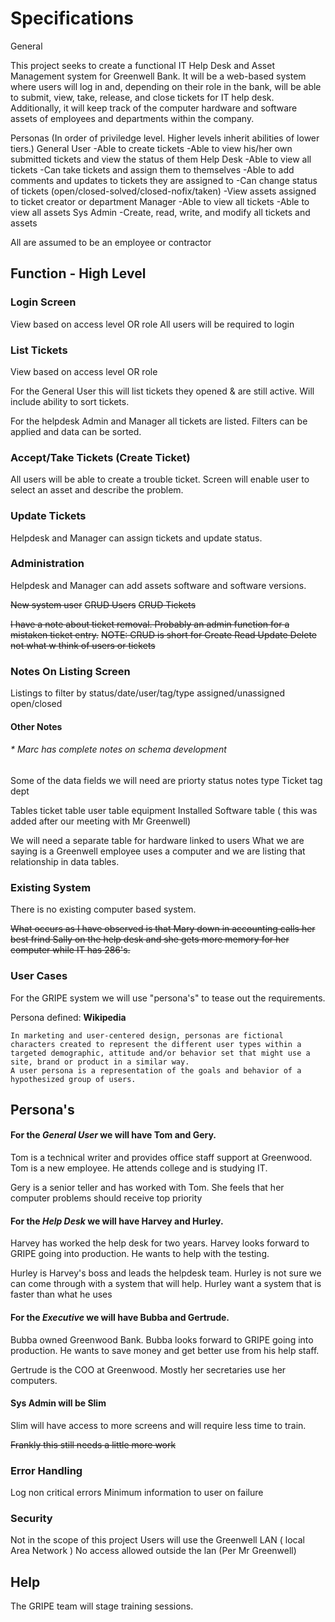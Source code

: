 # Specifications 

General

This project seeks to create a functional IT Help Desk and Asset Management system for Greenwell Bank. It will be a web-based system where users will log in and, depending on their role in the bank, will be able to submit, view, take, release, and close tickets for IT help desk. Additionally, it will keep track of the computer hardware and software assets of employees and departments within the company.

Personas (In order of priviledge level. Higher levels inherit abilities of lower tiers.)
  General User
    -Able to create tickets
    -Able to view his/her own submitted tickets and view the status of them
  Help Desk
    -Able to view all tickets
    -Can take tickets and assign them to themselves
    -Able to add comments and updates to tickets they are assigned to
    -Can change status of tickets (open/closed-solved/closed-nofix/taken)
    -View assets assigned to ticket creator or department
  Manager
    -Able to view all tickets
    -Able to view all assets
  Sys Admin
    -Create, read, write, and modify all tickets and assets
  
All are assumed to be an employee or contractor

## Function  - High Level

### Login Screen
    
View based on access level OR role
All users will be required to login 
    
### List Tickets

View based on access level OR role

For the General User this will list tickets they opened & are still active.
Will include ability to sort tickets.

For the helpdesk Admin and Manager all tickets are listed.
Filters can be applied and data can be sorted.

### Accept/Take Tickets (Create Ticket)

All users will be able to create a trouble ticket.
Screen will enable user to select an asset and describe the problem.
  
### Update Tickets

Helpdesk and Manager can assign tickets and update status.
  
### Administration

Helpdesk and Manager can add assets software and software versions.

~~New system user~~
~~CRUD Users~~
~~CRUD Tickets~~
  
~~I have a note about ticket removal. Probably an admin function for a mistaken ticket entry.~~
~~NOTE: CRUD is short for Create Read Update Delete not what w think of users or tickets~~

### Notes On Listing Screen

Listings to filter by status/date/user/tag/type assigned/unassigned open/closed

#### Other Notes

###### * Marc has complete notes on schema development    
Some of the data fields we will need are 
priorty
status
notes
type 
Ticket tag
dept

Tables
ticket table
user table
equipment
Installed Software table ( this was added after our meeting with Mr Greenwell)

We will need a separate table for hardware linked to users
What we are saying is a Greenwell employee uses a computer and we are listing that relationship in data tables.
    
    
### Existing System
    
There is no existing computer based system.

~~What occurs as I have observed is that Mary down in accounting calls her best frind Sally on the help desk and she gets more memory for her computer while IT has 286's.~~
    
### User Cases

For the GRIPE system we will use "persona's" to tease out the requirements.

Persona defined: 
**Wikipedia**

    In marketing and user-centered design, personas are fictional characters created to represent the different user types within a targeted demographic, attitude and/or behavior set that might use a site, brand or product in a similar way.
    A user persona is a representation of the goals and behavior of a hypothesized group of users.

## Persona's

#### For the *General User* we will have Tom and Gery.

Tom is a technical writer and provides office staff support at Greenwood.
Tom is a new employee. 
He attends college and is studying IT.

Gery is a senior teller and has worked with Tom.
She feels that her computer problems should receive top priority

#### For the *Help Desk* we will have Harvey and Hurley.

Harvey has worked the help desk for two years.
Harvey looks forward to GRIPE going into production.
He wants to help with the testing.

Hurley is Harvey's boss and leads the helpdesk team.
Hurley is not sure we can come through with a system that will help. 
Hurley want a system that is faster than what he uses

#### For the *Executive* we will have Bubba and Gertrude.

Bubba owned Greenwood Bank. 
Bubba looks forward to GRIPE going into production.
He wants to save money and get better use from his help staff.

Gertrude is the COO at Greenwood.
Mostly her secretaries use her computers.

#### Sys Admin will be Slim 

Slim will have access to more screens and will require less time to train.

~~Frankly this still needs a little more work~~ 

### Error Handling

Log non critical errors
Minimum information to user on failure
   
    
### Security
    
Not in the scope of this project
Users will use the Greenwell LAN ( local Area Network )
No access allowed outside the lan (Per Mr Greenwell)
    
## Help
    
The GRIPE team will stage training sessions.
